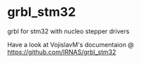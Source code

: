 # grbl_stm32
grbl for stm32 with nucleo stepper drivers

Have a look at VojislavM's documentaion @ https://github.com/IRNAS/grbl_stm32
